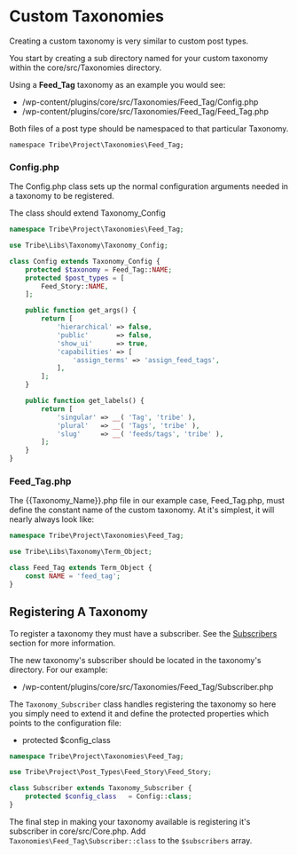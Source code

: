 # Custom Taxonomies

Creating a custom taxonomy is very similar to custom post types.

You start by creating a sub directory named for your custom taxonomy within the core/src/Taxonomies directory.

Using a **Feed_Tag** taxonomy as an example you would see:

- /wp-content/plugins/core/src/Taxonomies/Feed_Tag/Config.php
- /wp-content/plugins/core/src/Taxonomies/Feed_Tag/Feed_Tag.php

Both files of a post type should be namespaced to that particular Taxonomy.

```namespace Tribe\Project\Taxonomies\Feed_Tag;```

### Config.php

The Config.php class sets up the normal configuration arguments needed in a taxonomy to be registered.  

The class should extend Taxonomy_Config

```php
namespace Tribe\Project\Taxonomies\Feed_Tag;

use Tribe\Libs\Taxonomy\Taxonomy_Config;

class Config extends Taxonomy_Config {
	protected $taxonomy = Feed_Tag::NAME;
	protected $post_types = [
		Feed_Story::NAME,
	];

	public function get_args() {
		return [
			'hierarchical' => false,
			'public'       => false,
			'show_ui'      => true,
			'capabilities' => [
				'assign_terms' => 'assign_feed_tags',
			],
		];
	}

	public function get_labels() {
		return [
			'singular' => __( 'Tag', 'tribe' ),
			'plural'   => __( 'Tags', 'tribe' ),
			'slug'     => __( 'feeds/tags', 'tribe' ),
		];
	}
}
```

### Feed_Tag.php

The {{Taxonomy_Name}}.php file in our example case, Feed_Tag.php, must define the constant name of the custom taxonomy.  At it's simplest, it will nearly always look like:

```php
namespace Tribe\Project\Taxonomies\Feed_Tag;

use Tribe\Libs\Taxonomy\Term_Object;

class Feed_Tag extends Term_Object {
	const NAME = 'feed_tag';
}
```

## Registering A Taxonomy

To register a taxonomy they must have a subscriber.  See the [Subscribers](subscribers.md) section for more information.

The new taxonomy's subscriber should be located in the taxonomy's directory.  For our example:

 - /wp-content/plugins/core/src/Taxonomies/Feed_Tag/Subscriber.php

The `Taxonomy_Subscriber` class handles registering the taxonomy so here you simply need to extend it and define the protected properties which points to the configuration file:

- protected $config_class

```php
namespace Tribe\Project\Taxonomies\Feed_Tag;

use Tribe\Project\Post_Types\Feed_Story\Feed_Story;

class Subscriber extends Taxonomy_Subscriber {
	protected $config_class   = Config::class;
}
```

The final step in making your taxonomy available is registering it's subscriber in core/src/Core.php.
Add `Taxonomies\Feed_Tag\Subscriber::class` to the `$subscribers` array.
